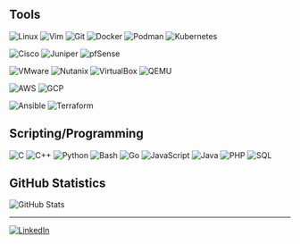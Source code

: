 ## Tools

![Linux](https://img.shields.io/badge/-Linux-black?style=flat&logo=Linux&logoColor=white)
![Vim](https://img.shields.io/badge/-Vim-019733?style=flat&logo=Vim&logoColor=white)
![Git](https://img.shields.io/badge/-Git-tomato?style=flat&logo=Git&logoColor=white)
![Docker](https://img.shields.io/badge/-Docker-2496ED?style=flat&logo=Docker&logoColor=white)
![Podman](https://img.shields.io/badge/-Podman-892CA0?style=flat&logo=Podman&logoColor=white)
![Kubernetes](https://img.shields.io/badge/-Kubernetes-326CE5?style=flat&logo=Kubernetes&logoColor=white)

![Cisco](https://img.shields.io/badge/-Cisco-1BA0D7?style=flat&logo=Cisco&logoColor=white)
![Juniper](https://img.shields.io/badge/-Juniper-84B135?style=flat&logo=Juniper&logoColor=white)
![pfSense](https://img.shields.io/badge/-pfSense-212121?style=flat&logo=pfSense&logoColor=white)

![VMware](https://img.shields.io/badge/-VMware-607078?style=flat&logo=VMware&logoColor=white)
![Nutanix](https://img.shields.io/badge/-Nutanix-024DA1?style=flat&logo=Nutanix&logoColor=white)
![VirtualBox](https://img.shields.io/badge/-VirtualBox-183A61?style=flat&logo=VirtualBox&logoColor=white)
![QEMU](https://img.shields.io/badge/-QEMU-FF6600?style=flat&logo=QEMU&logoColor=white)

![AWS](https://img.shields.io/badge/-AWS-232F3E?style=flat&logo=amazonaws&logoColor=white)
![GCP](https://img.shields.io/badge/-GCP-4285F4?style=flat&logo=googlecloud&logoColor=white)

![Ansible](https://img.shields.io/badge/-Ansible-EE0000?style=flat&logo=Ansible&logoColor=white)
![Terraform](https://img.shields.io/badge/-Terraform-7B42BC?style=flat&logo=Terraform&logoColor=white)


## Scripting/Programming

![C](https://img.shields.io/badge/-C-darkgrey?style=flat&logo=C&logoColor=white)
![C++](https://img.shields.io/badge/-C++-blue?style=flat&logo=C%2B%2B&logoColor=white)
![Python](https://img.shields.io/badge/-Python-teal?style=flat&logo=Python&logoColor=white)
![Bash](https://img.shields.io/badge/-Bash-limegreen?style=flat&logo=GNU-Bash&logoColor=white)
![Go](https://img.shields.io/badge/-Go-00ADD8?style=flat&logo=Go&logoColor=white)
![JavaScript](https://img.shields.io/badge/-JavaScript-yellow?style=flat&logo=JavaScript&logoColor=white)
![Java](https://img.shields.io/badge/-Java-firebrick?style=flat&logo=Java&logoColor=white)
![PHP](https://img.shields.io/badge/-PHP-mediumpurple?style=flat&logo=PHP&logoColor=white)
![SQL](https://img.shields.io/badge/-SQL-lightsteelblue?style=flat&logo=MySQL&logoColor=white)

## GitHub Statistics

![GitHub
Stats](https://github-readme-stats.vercel.app/api?username=racamsi&count_private=true&show_icons=true&theme=dark)

---

[![LinkedIn](https://img.shields.io/badge/Linkedin-blue?style=flat&logo=Linkedin&logoColor=white)](https://www.linkedin.com/in/ismail-acar/)
